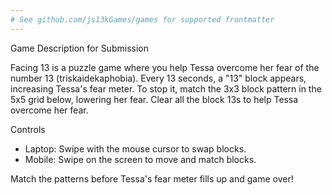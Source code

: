 ```yaml
---
# See github.com/js13kGames/games for supported frontmatter
---
```

Game Description for Submission

Facing 13 is a puzzle game where you help Tessa overcome her fear of the number 13 (triskaidekaphobia). Every 13 seconds, a "13" block appears, increasing Tessa's fear meter. To stop it, match the 3x3 block pattern in the 5x5 grid below, lowering her fear. Clear all the block 13s to help Tessa overcome her fear. 

Controls
- Laptop: Swipe with the mouse cursor to swap blocks.
- Mobile: Swipe on the screen to move and match blocks.

Match the patterns before Tessa's fear meter fills up and game over!